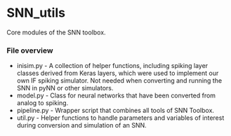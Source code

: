 # SNN_utils

Core modules of the SNN toolbox.


### File overview

* inisim.py - A collection of helper functions, including spiking layer classes derived from
  Keras layers, which were used to implement our own IF spiking simulator. Not needed when 
  converting and running the SNN in pyNN or other simulators.
* model.py - Class for neural networks that have been converted from analog to spiking.
* pipeline.py - Wrapper script that combines all tools of SNN Toolbox.
* util.py - Helper functions to handle parameters and variables of interest during
  conversion and simulation of an SNN.
